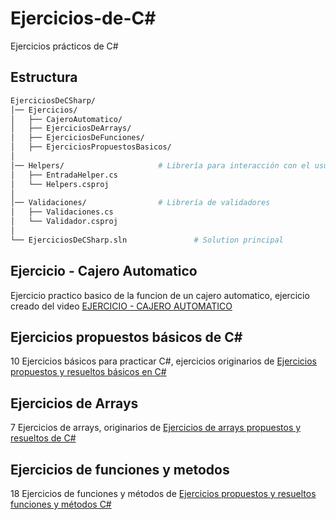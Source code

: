 # Ejercicios-de-C#
Ejercicios prácticos de C#

## Estructura 

```bash
EjerciciosDeCSharp/
│── Ejercicios/                   
│   ├── CajeroAutomatico/
│   ├── EjerciciosDeArrays/
│   ├── EjerciciosDeFunciones/
│   ├── EjerciciosPropuestosBasicos/
│
│── Helpers/                     # Librería para interacción con el usuario
│   ├── EntradaHelper.cs
│   └── Helpers.csproj
│
│── Validaciones/                # Librería de validadores
│   ├── Validaciones.cs
│   └── Validador.csproj
│
└── EjerciciosDeCSharp.sln               # Solution principal
```


## Ejercicio - Cajero Automatico
Ejercicio practico basico de la funcion de un cajero automatico, ejercicio creado del video [EJERCICIO - CAJERO AUTOMATICO](https://www.youtube.com/watch?v=DffpxkMj2jY&list=PL2Z95CSZ1N4F7mym8Ca16RoTDVAlIOPlT&index=30)

## Ejercicios propuestos básicos de C#
10 Ejercicios básicos para practicar C#, ejercicios originarios de [Ejercicios propuestos y resueltos básicos en C#](https://discoduroderoer.es/ejercicios-propuestos-y-resueltos-basicos-en-c-sharp/)

## Ejercicios de Arrays
7 Ejercicios de arrays, originarios de [Ejercicios de arrays propuestos y resueltos de C#](https://discoduroderoer.es/ejercicios-de-arrays-propuestos-y-resueltos-de-c-sharp/)

## Ejercicios de funciones y metodos
18 Ejercicios de funciones y métodos  de [Ejercicios propuestos y resueltos funciones y métodos C#](https://discoduroderoer.es/ejercicios-propuestos-y-resueltos-funciones-y-metodos-c-sharp/)